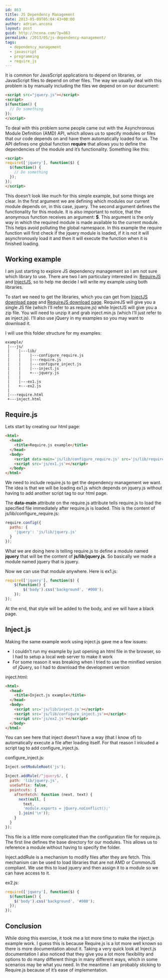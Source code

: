 ```yaml
---
id: 863
title: JS Dependency Management
date: 2013-05-09T05:04:43+00:00
author: adrian.ancona
layout: post
guid: http://ncona.com/?p=863
permalink: /2013/05/js-dependency-management/
tags:
  - dependency_management
  - javascript
  - programming
  - require_js
---
```

It is common for JavaScript applications to depend on libraries, or JavasScript files to depend on other files. The way we usually deal with this problem is by manually including the files we depend on on our document:

```html
<script src="jquery.js"></script>
<script>
$(function() {
  // Do something
});
</script>
```

To deal with this problem some people came out with the Asynchronous Module Definition (AMD) API, which allows us to specify modules or files that our code depends on and have them automatically loaded for us. The API defines one global function **require** that allows you to define the dependencies of the module and it&#8217;s functionality. Something like this:

```html
<script>
require(['jquery'], function($) {
  $(function() {
    // Do something
  });
});
</script>
```

<!--more-->

This doesn&#8217;t look like much for this simple example, but some things are clear. In the first argument we are defining which modules our current module depends on, in this case, jquery. The second argument defines the functionality for this module. It is also important to notice, that the anonymous function receives an argument: **$**. This argument is the only way in which the required module is made available to the current module. This helps avoid polluting the global namespace. In this example the require function will first check if the jquery module is loaded, if it is not it will asynchronously load it and then it will execute the function when it is finished loading.

## Working example

I am just starting to explore JS dependency management so I am not sure which library to use. There are two I am particulary interested in: [RequireJS](http://requirejs.org/ "RequireJS") and [InjectJS](http://www.injectjs.com/ "InjectJS"), so to help me decide I will write my example using both libraries.

To start we need to get the libraries, which you can get from [InjectJS download page](http://www.injectjs.com/download/ "InjectJS") and [RequireJS download page](http://requirejs.org/docs/download.html "RequireJS"). RequireJS will give you a single JS file (which I&#8217;ll refer to as require.js) while InjectJS will give you a zip file. You will need to unzip it and grab inject.min.js (which I&#8217;ll just refer to as inject.js). I&#8217;ll also use jQuery in my examples so you may want to download it.

I will use this folder structure for my examples:

```
example/
 |---js/
 |    |---lib/
 |    |    |---configure_require.js
 |    |    |---require.js
 |    |    |---configure_inject.js
 |    |    |---inject.js
 |    |    +---jquery.js
 |    |
 |    |---ex1.js
 |    +---ex2.js
 |
 |---require.html
 +---inject.html
```

## Require.js

Lets start by creating our html page:

```html
<html>
  <head>
    <title>Require.js example</title>
  </head>
  <body>
    <script data-main='js/lib/configure_require.js' src='js/lib/require.js'></script>
    <script src='js/ex1.js'></script>
  </body>
</html>
```

We need to include require.js to get the dependency management we want. The idea is that we will be loading ex1.js which depends on jquery.js without having to add another script tag to our html page.

The **data-main** attribute on the require.js attribute tells require.js to load the specified file immediately after require.js is loaded. This is the content of js/lib/configure_require.js:

```js
require.config({
  paths: {
    'jquery': 'js/lib/jquery.js'
  }
});
```

What we are doing here is telling require.js to define a module named **jquery** that will be the content of **js/lib/jquery.js**. So basically we made a module named jquery that is jquery.

Now we can use that module anywhere. Here is ex1.js:

```js
require(['jquery'], function($) {
    $(function() {
        $('body').css('background', '#000');
    });
});
```

At the end, that style will be added to the body, and we will have a black page.

## Inject.js

Making the same example work using inject.js gave me a few issues:

  * I couldn&#8217;t run my example by just opening an html file in the browser, so I had to setup a local web server to make it work
  * For some reason it was breaking when I tried to use the minified version of jQuery, so I had to download the development version

inject.html:

```html
<html>
  <head>
    <title>Inject.js example</title>
  </head>
  <body>
    <script src='js/lib/inject.js'></script>
    <script src='js/lib/configure_inject.js'></script>
    <script src='js/ex2.js'></script>
  </body>
</html>
```

You can see here that inject doesn&#8217;t have a way (that I know of) to automatically execute a file after loading itself. For that reason I inlcuded a script tag to add configure_inject.js.

configure_inject.js:

```js
Inject.setModuleRoot('js');

Inject.addRule(/^jquery$/, {
  path: 'lib/jquery.js',
  useSuffix: false,
  pointcuts: {
    afterFetch: function (next, text) {
      next(null, [
        text,
        'module.exports = jQuery.noConflict();'
      ].join('\n'));
    }
  }
});
```

This file is a little more complicated than the configuration file for require.js. The first line defines the base directory for our modules. This allows us to reference a module without having to specify the folder.

Inject.addRule is a mechanism to modify files after they are fetch. This mechanism can be used to load libraries that are not AMD or CommonJS compliant. We use this to load jquery and then assign it to a module so we can have access to it.

ex2.js:

```js
require(['jquery'], function($) {
  $(function() {
    $('body').css('background', '#000');
  });
});
```

## Conclusion

While doing this exercise, it took me a lot more time to make the inject.js example work. I guess this is because Require.js is a lot more well known so there is more documentation about it. Taking a very quick look at Inject.js documentation I also noticed that they give you a lot more flexibility and options to do many different things in many different ways, which in some scenarios may be what you need. In the meantime I am probably sticking to Require.js because of it&#8217;s ease of implementation.
